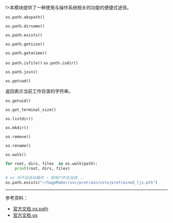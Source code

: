 
!>本模块提供了一种使用与操作系统相关的功能的便捷式途径。

`os.path.abspath()`

`os.path.dirname()`

`os.path.exists()`

`os.path.getsize()`

`os.path.getatime()`

`os.path.isfile()` `os.path.isdir()`

`os.path.join()`


`os.getcwd()`

返回表示当前工作目录的字符串。

`os.getuid()`

`os.get_terminal_size()`

`os.listdir()`

`os.mkdir()`

`os.remove()`

`os.rename()`

`os.walk()`

```python
for root, dirs, files  in os.walk(path):
    print(root, dirs, files)
```


```python
# os 并不会自动展开 ~ 到用户的主目录...
os.path.exists("~/SageMaker/svc/pretrain/vits/pretrained_ljs.pth")
```





--------

参考资料：
- [官方文档 os.path](https://docs.python.org/zh-cn/3/library/os.path.html)
- [官方文档 os](https://docs.python.org/zh-cn/3/library/os.html)